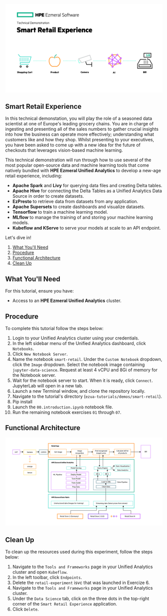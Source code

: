 ![smart-retail-experience](images/high-level-overview.png)
## Smart Retail Experience 

In this technical demonstation, you will play the role of a seasoned data scientist at one of Europe's leading grocery chains. You are in charge of ingesting and presenting all of the sales numbers to gather crucial insights into how the business can operate more effectively; understanding what customers like and how they shop. Whilst presenting to your executives, you have been asked to come up with a new idea for the future of checkouts that leverages vision-based machine learning. 

This technical demonstration will run through how to use several of the most popular open-source data and machine learning tools that come natively bundled with **HPE Ezmeral Unified Analytics** to develop a new-age retail experience, including:

- **Apache Spark** and **Livy** for querying data files and creating Delta tables.
- **Apache Hive** for connecting the Delta Tables as a Unified Analytics Data Source in order to create datasets.
- **EzPresto** to retrieve data from datasets from any application. 
- **Apache Supersets** to create dashboards and visualize datasets.
- **Tensorflow** to train a machine learning model.
- **MLflow** to manage the training of and storing your machine learning models.
- **Kubeflow and KServe** to serve your models at scale to an API endpoint.

Let's dive in!

1. [What You'll Need](#what-youll-need)
1. [Procedure](#procedure)
1. [Functional Architecture](#functional-architecture)
1. [Clean Up](#clean-up)

## What You'll Need

For this tutorial, ensure you have:

- Access to an **HPE Ezmeral Unified Analytics** cluster.

## Procedure

To complete this tutorial follow the steps below:

1. Login to your Unified Analytics cluster using your credentials.
1. In the left sidebar menu of the Unified Analytics dashboard, click `Notebooks`.
1. Click `New Notebook Server`.
1. Name the notebook `smart-retail`. Under the `Custom Notebook` dropdown, click the `Image` dropdown. Select the notebook image containing `jupyter-data-science`. Request at least 4 vCPU and 8Gi of memory for the Notebook server.
1. Wait for the notebook server to start. When it is ready, click `Connect`. JupyterLab will open in a new tab. 
1. Launch a new Terminal window, and clone the repository locally.
1. Navigate to the tutorial's directory (`ezua-tutorials/demos/smart-retail`).
1. Pip install 
1. Launch the `00.introduction.ipynb` notebook file.
1. Run the remaining notebook exercises `01` through `07`.

## Functional Architecture

![functional-architecture](images/architecture.png)


## Clean Up

To clean up the resources used during this experiment, follow the steps below:

1. Navigate to the `Tools and Frameworks` page in your Unified Analytics cluster and open `Kubeflow`.
1. In the left toolbar, click `Endpoints`.
1. Delete the `retail-experiment` isvc that was launched in Exercize 6.
1. Navigate to the `Tools and Frameworks` page in your Unified Analytics cluster.
1. Under the `Data Science` tab, click on the three dots in the top-right corner of the `Smart Retail Experience` application. 
1. Click `Delete`.

